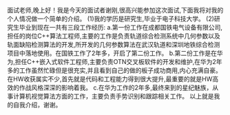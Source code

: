 面试老师,晚上好！我是今天的面试者谢刚,很高兴能参加这次面试,下面我将对我的个人情况做一个简单的介绍。
(1)我的学历是研究生,毕业于电子科技大学。
(2)研究生毕业到现在一共有三段工作经历:
    a.第一份工作在成都国铁电气设备有限公司,担任的岗位C++算法工程师,主要的工作是负责轨道综合检测系统中几何参数以及轨面缺陷检测算法的开发,所开发的几何参数算法在武汉轨道和深圳地铁综合检测项目中落地使用。在国铁工作了2年多，开启了第二份工作。
    b.第二份工作是在华为,担任C++嵌入式软件工程师,主要负责OTN交叉板软件的开发和维护,在华为2年多的工作虽然忙碌但是很充实,并且看到自己的做的板子成功商用,内心充满自豪。在HW收获属实不少,首先就是代码和工程能力得到很大提升,最重要的就是HW高效的作战风格深深的影响着我。
    c.在华为工作的2年多,最终来到的星纪魅族，从事计算机视觉算法方面的工作，主要负责手势识别和跟踪相关工作。
以上就是我的自我介绍，谢谢。